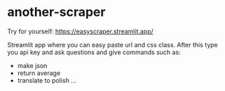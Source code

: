 # another-scraper

Try for yourself: https://easyscraper.streamlit.app/

Streamlit app where you can easy paste url and css class.
After this type you api key and ask questions and give commands such as:

- make json 
- return average
- translate to polish
...

